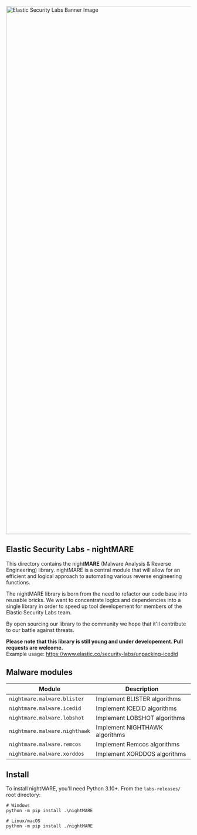 <img width="1440" alt="Elastic Security Labs Banner Image" src="https://user-images.githubusercontent.com/7442091/234121634-fd2518cf-70cb-4eee-8134-393c1f712bac.png">

## Elastic Security Labs - nightMARE

This directory contains the night**MARE** (Malware Analysis & Reverse Engineering) library. nightMARE is a central module that will allow for an efficient and logical approach to automating various reverse engineering functions. 

The nightMARE library is born from the need to refactor our code base into reusable bricks. We want to concentrate logics and dependencies into a single library in order to speed up tool developement for members of the Elastic Security Labs team.

By open sourcing our library to the community we hope that it'll contribute to our battle against threats.

**Please note that this library is still young and under developement. Pull requests are welcome.**  
Example usage: https://www.elastic.co/security-labs/unpacking-icedid

## Malware modules

| Module                        | Description                    |
| ----------------------------- | ------------------------------ |
| `nightmare.malware.blister`   | Implement BLISTER algorithms   |
| `nightmare.malware.icedid`    | Implement ICEDID algorithms    |
| `nightmare.malware.lobshot`   | Implement LOBSHOT algorithms   |
| `nightmare.malware.nighthawk` | Implement NIGHTHAWK algorithms |
| `nightmare.malware.remcos`    | Implement Remcos algorithms    |
| `nightmare.malware.xorddos`   | Implement XORDDOS algorithms   |


## Install

To install nightMARE, you'll need Python 3.10+. From the `labs-releases/` root directory:

```
# Windows
python -m pip install .\nightMARE

# Linux/macOS
python -m pip install ./nightMARE
```
